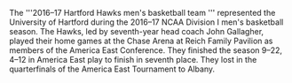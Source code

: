 The '''2016–17 Hartford Hawks men's basketball team ''' represented the University of Hartford during the 2016–17 NCAA Division I men's basketball season. The Hawks, led by seventh-year head coach John Gallagher, played their home games at the Chase Arena at Reich Family Pavilion as members of the America East Conference. They finished the season 9–22, 4–12 in America East play to finish in seventh place. They lost in the quarterfinals of the America East Tournament to Albany.
